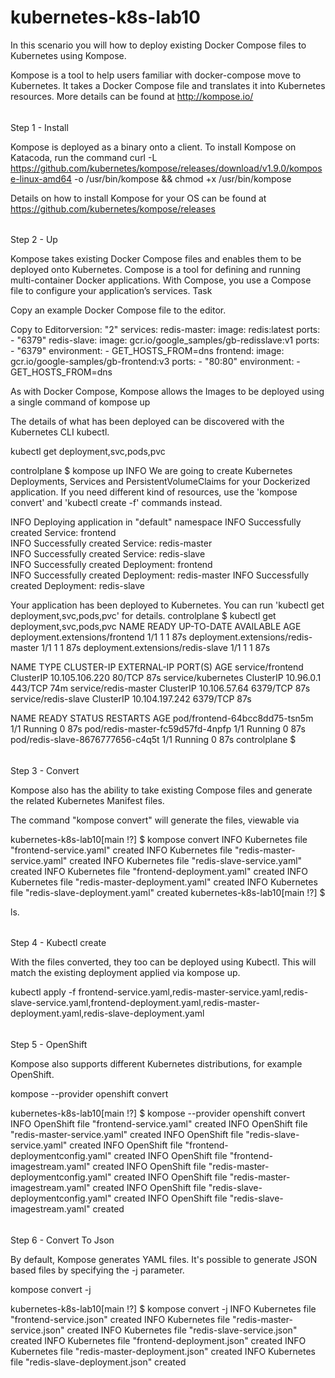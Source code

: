 # kubernetes-k8s-lab10
In this scenario you will how to deploy existing Docker Compose files to Kubernetes using Kompose.

Kompose is a tool to help users familiar with docker-compose move to Kubernetes. It takes a Docker Compose file and translates it into Kubernetes resources. More details can be found at http://kompose.io/

######

Step 1 - Install

Kompose is deployed as a binary onto a client. To install Kompose on Katacoda, run the command curl -L https://github.com/kubernetes/kompose/releases/download/v1.9.0/kompose-linux-amd64 -o /usr/bin/kompose && chmod +x /usr/bin/kompose

Details on how to install Kompose for your OS can be found at https://github.com/kubernetes/kompose/releases

######

Step 2 - Up

Kompose takes existing Docker Compose files and enables them to be deployed onto Kubernetes. Compose is a tool for defining and running multi-container Docker applications. With Compose, you use a Compose file to configure your application’s services.
Task

Copy an example Docker Compose file to the editor.

Copy to Editorversion: "2"
services:
  redis-master:
    image: redis:latest
    ports:
      - "6379"
  redis-slave:
    image: gcr.io/google_samples/gb-redisslave:v1
    ports:
      - "6379"
    environment:
      - GET_HOSTS_FROM=dns
  frontend:
    image: gcr.io/google-samples/gb-frontend:v3
    ports:
      - "80:80"
    environment:
      - GET_HOSTS_FROM=dns

As with Docker Compose, Kompose allows the Images to be deployed using a single command of kompose up

The details of what has been deployed can be discovered with the Kubernetes CLI kubectl.

kubectl get deployment,svc,pods,pvc

controlplane $ kompose up
INFO We are going to create Kubernetes Deployments, Services and PersistentVolumeClaims for your Dockerized application. If you need different kind of resources, use the 'kompose convert' and 'kubectl create -f' commands instead. 
 
INFO Deploying application in "default" namespace 
INFO Successfully created Service: frontend       
INFO Successfully created Service: redis-master   
INFO Successfully created Service: redis-slave    
INFO Successfully created Deployment: frontend    
INFO Successfully created Deployment: redis-master 
INFO Successfully created Deployment: redis-slave 

Your application has been deployed to Kubernetes. You can run 'kubectl get deployment,svc,pods,pvc' for details.
controlplane $ kubectl get deployment,svc,pods,pvc
NAME                                 READY   UP-TO-DATE   AVAILABLE   AGE
deployment.extensions/frontend       1/1     1            1           87s
deployment.extensions/redis-master   1/1     1            1           87s
deployment.extensions/redis-slave    1/1     1            1           87s

NAME                   TYPE        CLUSTER-IP       EXTERNAL-IP   PORT(S)    AGE
service/frontend       ClusterIP   10.105.106.220   <none>        80/TCP     87s
service/kubernetes     ClusterIP   10.96.0.1        <none>        443/TCP    74m
service/redis-master   ClusterIP   10.106.57.64     <none>        6379/TCP   87s
service/redis-slave    ClusterIP   10.104.197.242   <none>        6379/TCP   87s

NAME                               READY   STATUS    RESTARTS   AGE
pod/frontend-64bcc8dd75-tsn5m      1/1     Running   0          87s
pod/redis-master-fc59d57fd-4npfp   1/1     Running   0          87s
pod/redis-slave-8676777656-c4q5t   1/1     Running   0          87s
controlplane $ 
######

Step 3 - Convert

Kompose also has the ability to take existing Compose files and generate the related Kubernetes Manifest files.

The command "kompose convert" will generate the files, viewable via 

kubernetes-k8s-lab10[main !?] $ kompose convert
INFO Kubernetes file "frontend-service.yaml" created 
INFO Kubernetes file "redis-master-service.yaml" created 
INFO Kubernetes file "redis-slave-service.yaml" created 
INFO Kubernetes file "frontend-deployment.yaml" created 
INFO Kubernetes file "redis-master-deployment.yaml" created 
INFO Kubernetes file "redis-slave-deployment.yaml" created 
kubernetes-k8s-lab10[main !?] $ 

ls.
######

Step 4 - Kubectl create

With the files converted, they too can be deployed using Kubectl. This will match the existing deployment applied via kompose up.

kubectl apply -f frontend-service.yaml,redis-master-service.yaml,redis-slave-service.yaml,frontend-deployment.yaml,redis-master-deployment.yaml,redis-slave-deployment.yaml

######
Step 5 - OpenShift

Kompose also supports different Kubernetes distributions, for example OpenShift.

kompose --provider openshift convert

kubernetes-k8s-lab10[main !?] $ kompose --provider openshift convert
INFO OpenShift file "frontend-service.yaml" created 
INFO OpenShift file "redis-master-service.yaml" created 
INFO OpenShift file "redis-slave-service.yaml" created 
INFO OpenShift file "frontend-deploymentconfig.yaml" created 
INFO OpenShift file "frontend-imagestream.yaml" created 
INFO OpenShift file "redis-master-deploymentconfig.yaml" created 
INFO OpenShift file "redis-master-imagestream.yaml" created 
INFO OpenShift file "redis-slave-deploymentconfig.yaml" created 
INFO OpenShift file "redis-slave-imagestream.yaml" created 


######

Step 6 - Convert To Json

By default, Kompose generates YAML files. It's possible to generate JSON based files by specifying the -j parameter.

kompose convert -j

kubernetes-k8s-lab10[main !?] $ kompose convert -j
INFO Kubernetes file "frontend-service.json" created 
INFO Kubernetes file "redis-master-service.json" created 
INFO Kubernetes file "redis-slave-service.json" created 
INFO Kubernetes file "frontend-deployment.json" created 
INFO Kubernetes file "redis-master-deployment.json" created 
INFO Kubernetes file "redis-slave-deployment.json" created 

######